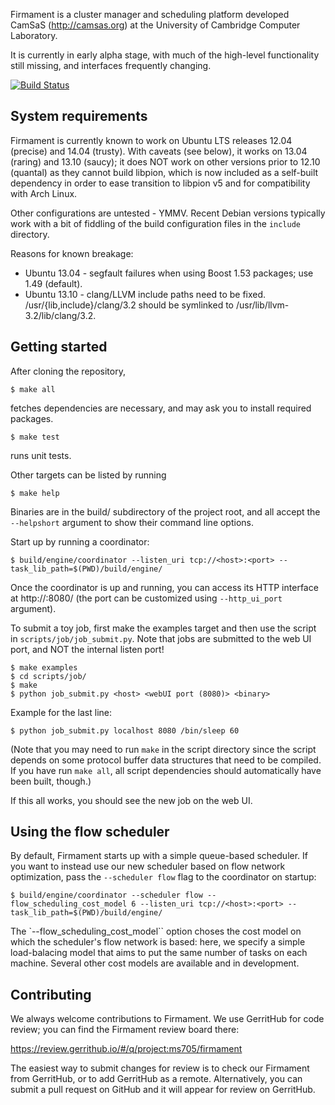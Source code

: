 Firmament is a cluster manager and scheduling platform developed CamSaS
(http://camsas.org) at the University of Cambridge Computer Laboratory.

It is currently in early alpha stage, with much of the high-level functionality
still missing, and interfaces frequently changing.

[![Build Status](https://travis-ci.org/ms705/firmament.svg)](https://travis-ci.org/ms705/firmament)

## System requirements

Firmament is currently known to work on Ubuntu LTS releases 12.04 (precise) and
14.04 (trusty). With caveats (see below), it works on 13.04 (raring) and 13.10
(saucy); it does NOT work on other versions prior to 12.10 (quantal) as they
cannot build libpion, which is now included as a self-built dependency in order
to ease transition to libpion v5 and for compatibility with Arch Linux.

Other configurations are untested - YMMV. Recent Debian versions typically work
with a bit of fiddling of the build configuration files in the `include`
directory.

Reasons for known breakage:
 * Ubuntu 13.04 - segfault failures when using Boost 1.53 packages; use 1.49
                  (default).
 * Ubuntu 13.10 - clang/LLVM include paths need to be fixed.
                  /usr/{lib,include}/clang/3.2 should be symlinked to
                  /usr/lib/llvm-3.2/lib/clang/3.2.

## Getting started

After cloning the repository,

```
$ make all
```

fetches dependencies are necessary, and may ask you to install required
packages.

```
$ make test
```

runs unit tests.

Other targets can be listed by running

```
$ make help
```

Binaries are in the build/ subdirectory of the project root, and all accept the
`--helpshort` argument to show their command line options.

Start up by running a coordinator:

```
$ build/engine/coordinator --listen_uri tcp://<host>:<port> --task_lib_path=$(PWD)/build/engine/
```

Once the coordinator is up and running, you can access its HTTP interface at
http://<host>:8080/ (the port can be customized using `--http_ui_port`
argument).

To submit a toy job, first make the examples target and then use the script in
`scripts/job/job_submit.py`. Note that jobs are submitted to the web UI port,
and NOT the internal listen port!

```
$ make examples
$ cd scripts/job/
$ make
$ python job_submit.py <host> <webUI port (8080)> <binary>
```

Example for the last line:

```
$ python job_submit.py localhost 8080 /bin/sleep 60
```

(Note that you may need to run `make` in the script directory since the script
depends on some protocol buffer data structures that need to be compiled. If
you have run `make all`, all script dependencies should automatically have been
built, though.)

If this all works, you should see the new job on the web UI.

## Using the flow scheduler

By default, Firmament starts up with a simple queue-based scheduler. If you want
to instead use our new scheduler based on flow network optimization, pass
the `--scheduler flow` flag to the coordinator on startup:

```
$ build/engine/coordinator --scheduler flow --flow_scheduling_cost_model 6 --listen_uri tcp://<host>:<port> --task_lib_path=$(PWD)/build/engine/
```

The `--flow_scheduling_cost_model`` option choses the cost model on which the
scheduler's flow network is based: here, we specify a simple load-balacing model
that aims to put the same number of tasks on each machine. Several other cost
models are available and in development.

## Contributing

We always welcome contributions to Firmament. We use GerritHub for
code review; you can find the Firmament review board there:

https://review.gerrithub.io/#/q/project:ms705/firmament

The easiest way to submit changes for review is to check our
Firmament from GerritHub, or to add GerritHub as a remote.
Alternatively, you can submit a pull request on GitHub and it will
appear for review on GerritHub.
